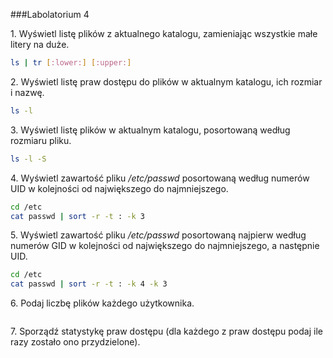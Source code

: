 ###Labolatorium 4

1\. Wyświetl listę plików z aktualnego katalogu, zamieniając wszystkie małe litery na duże.
```sh
ls | tr [:lower:] [:upper:]
```

2\. Wyświetl listę praw dostępu do plików w aktualnym katalogu, ich rozmiar i nazwę.
```sh
ls -l
```

3\. Wyświetl listę plików w aktualnym katalogu, posortowaną według rozmiaru pliku.
```sh
ls -l -S
```

4\. Wyświetl zawartość pliku */etc/passwd* posortowaną według numerów UID w kolejności od największego do najmniejszego.
```sh
cd /etc
cat passwd | sort -r -t : -k 3
```

5\. Wyświetl zawartość pliku */etc/passwd* posortowaną najpierw według numerów GID w kolejności od największego do najmniejszego, a następnie UID.
```sh
cd /etc
cat passwd | sort -r -t : -k 4 -k 3
```

6\. Podaj liczbę plików każdego użytkownika.
```sh

```

7\. Sporządź statystykę praw dostępu (dla każdego z praw dostępu podaj ile razy zostało ono przydzielone).
```sh

```

